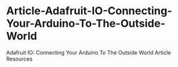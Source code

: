 # Article-Adafruit-IO-Connecting-Your-Arduino-To-The-Outside-World
Adafruit IO: Connecting Your Arduino To The Outside World Article Resources

